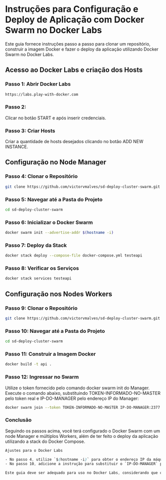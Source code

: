 # Instruções para Configuração e Deploy de Aplicação com Docker Swarm no Docker Labs

Este guia fornece instruções passo a passo para clonar um repositório, construir a imagem Docker e fazer o deploy da aplicação utilizando Docker Swarm no Docker Labs.

## Acesso ao Docker Labs e criação dos Hosts

### Passo 1: Abrir Docker Labs

```sh
https://labs.play-with-docker.com
```

### Passo 2:

Clicar no botão START e após inserir credenciais.

### Passo 3: Criar Hosts

Criar a quantidade de hosts desejados clicando no botão ADD NEW INSTANCE. 

## Configuração no Node Manager

### Passo 4: Clonar o Repositório

```sh
git clone https://github.com/victorvmalves/sd-deploy-cluster-swarm.git
```

### Passo 5: Navegar até a Pasta do Projeto

```sh
cd sd-deploy-cluster-swarm
```

### Passo 6: Inicializar o Docker Swarm

```sh
docker swarm init --advertise-addr $(hostname -i)
```

### Passo 7: Deploy da Stack

```sh
docker stack deploy --compose-file docker-compose.yml testeapi
```

### Passo 8: Verificar os Serviços

```sh
docker stack services testeapi
```

## Configuração nos Nodes Workers

### Passo 9: Clonar o Repositório

```sh
git clone https://github.com/victorvmalves/sd-deploy-cluster-swarm.git
```

### Passo 10: Navegar até a Pasta do Projeto

```sh
cd sd-deploy-cluster-swarm
```

### Passo 11: Construir a Imagem Docker

```sh
docker build -t api .
```

### Passo 12: Ingressar no Swarm

Utilize o token fornecido pelo comando docker swarm init do Manager. Execute o comando abaixo, substituindo TOKEN-INFORMADO-NO-MASTER pelo token real e IP-DO-MANAGER pelo endereço IP do Manager:

```sh
docker swarm join --token TOKEN-INFORMADO-NO-MASTER IP-DO-MANAGER:2377
```

### Conclusão

Seguindo os passos acima, você terá configurado o Docker Swarm com um node Manager e múltiplos Workers, além de ter feito o deploy da aplicação utilizando a stack do Docker Compose.

```css
Ajustes para o Docker Labs

- No passo 4, utilize `$(hostname -i)` para obter o endereço IP da máquina no Docker Labs, que pode ser diferente em cada ambiente.
- No passo 10, adicione a instrução para substituir o `IP-DO-MANAGER` pelo endereço IP do Manager, o que é importante em um ambiente de Docker Labs onde os endereços IP podem variar.

Este guia deve ser adequado para uso no Docker Labs, considerando que o ambiente pode ter algumas particularidades em relação a IPs e configurações de rede.
```